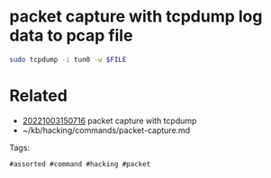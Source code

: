 # packet capture with tcpdump log data to pcap file
```bash
sudo tcpdump -i tun0 -w $FILE
```

# Related

- [20221003150716](/zet/20221003150716/README.md) packet capture with tcpdump
- ~/kb/hacking/commands/packet-capture.md

Tags:

    #assorted #command #hacking #packet
